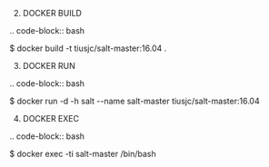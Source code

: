 2. DOCKER BUILD

.. code-block:: bash
 
  $ docker build -t tiusjc/salt-master:16.04 .

3. DOCKER RUN

.. code-block:: bash

  $ docker run -d -h salt --name salt-master tiusjc/salt-master:16.04
               
4. DOCKER EXEC

.. code-block:: bash

  $ docker exec -ti salt-master /bin/bash     


